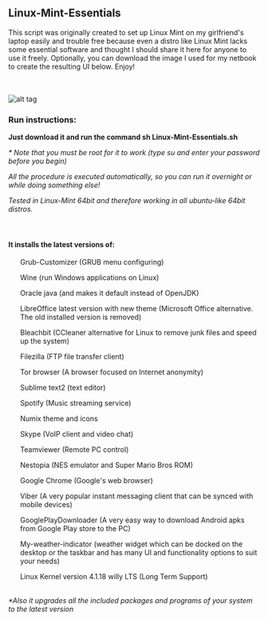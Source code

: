 <div id="readme" class="blob instapaper_body">
    <article class="markdown-body entry-content" itemprop="mainContentOfPage"><h1>
<a id="user-content-linux-mint-essentials" class="anchor" href="#linux-mint-essentials" aria-hidden="true"><span class="octicon octicon-link"></span></a>Linux-Mint-Essentials</h1>

<p>This script was originally created to set up Linux Mint on my girlfriend's laptop easily and trouble free because even a distro like Linux Mint lacks some essential software and thought I should share it here for anyone to use it freely. Optionally, you can download the image I used for my netbook to create the resulting UI below. Enjoy!
<br><br><br></p>

![alt tag](https://www.dropbox.com/s/eqhulrjojkmuk7k/Screenshot.png?dl=0)

<h3>
<a id="user-content-run-instructions" class="anchor" href="#run-instructions" aria-hidden="true"><span class="octicon octicon-link"></span></a>Run instructions:</h3>

<p><strong>Just download it and run the command sh Linux-Mint-Essentials.sh</strong></p>

<p><em>* Note that you must be root for it to work (type su and enter your password before you begin)</em></p>
<p><em>All the procedure is executed automatically, so you can run it overnight or while doing something else! </em></p>

<p><em>Tested in Linux-Mint 64bit and therefore working in all ubuntu-like 64bit distros.</em>
<br><br><br></p>

<h4>
<a id="user-content-it-installs-the-latest-versions-of" class="anchor" href="#it-installs-the-latest-versions-of" aria-hidden="true"><span class="octicon octicon-link"></span></a>It installs the latest versions of:</h4>

<ul class="task-list">
<li><p>Grub-Customizer (GRUB menu configuring)</p></li>
<li><p>Wine (run Windows applications on Linux)</p></li>
<li><p>Oracle java (and makes it default instead of OpenJDK)</p></li>
<li><p>LibreOffice latest version with new theme (Microsoft Office alternative. The old installed version is removed)</p></li>
<li><p>Bleachbit (CCleaner alternative for Linux to remove junk files and speed up the system)</p></li>
<li><p>Filezilla (FTP file transfer client)</p></li>
<li><p>Tor browser (A browser focused on Internet anonymity)</p></li>
<li><p>Sublime text2 (text editor)</p></li>
<li><p>Spotify (Music streaming service)</p></li>
<li><p>Numix theme and icons</p></li>
<li><p>Skype (VoIP client and video chat)</p></li>
<li><p>Teamviewer (Remote PC control)</p></li>
<li><p>Nestopia (NES emulator and Super Mario Bros ROM)</p></li>
<li><p>Google Chrome (Google's web browser)</p></li>
<li><p>Viber (A very popular instant messaging client that can be synced with mobile devices)</p></li>
<li><p>GooglePlayDownloader (A very easy way to download Android apks from Google Play store to the PC)</p></li>
<li><p>My-weather-indicator (weather widget which can be docked on the desktop or the taskbar and has many UI and functionality options to suit your needs)</p></li>
<li><p>Linux Kernel version 4.1.18 willy LTS (Long Term Support)
<br><br></p></li>
</ul>
<p><em>*Also it upgrades all the included packages and programs of your system to the latest version</em></p>
